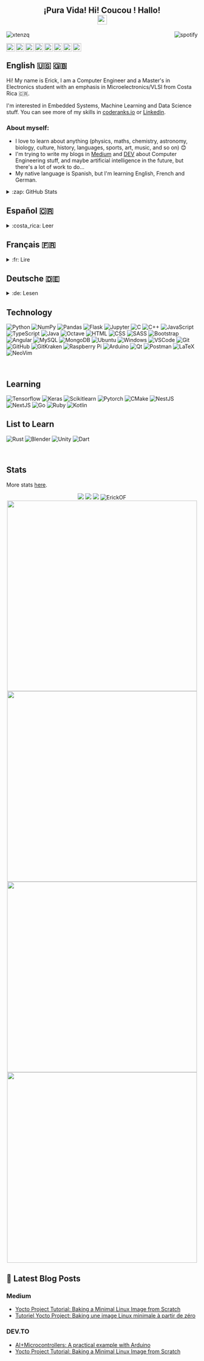 <h2 align="center"><br>¡Pura Vida! Hi! Coucou ! Hallo!</br><img src="https://media.giphy.com/media/hvRJCLFzcasrR4ia7z/giphy.gif" width="25px"></h2>

<a href="https://github.com/kittinan/spotify-github-profile" target="blank">
  <img align="right"
    src="https://spotify-github-profile.vercel.app/api/view.svg?uid=erickof18&cover_image=true&theme=default&show_offline=false&background_color=121212&interchange=true&bar_color=53b14f&bar_color_cover=false"
    alt="spotify" />
</a>

<p align="left">
  <img src="https://komarev.com/ghpvc/?username=ErickOF&label=Profile%20views&color=0e75b6&style=flat%22" alt="xtenzq"/>
</p>

<!--![counter](https://hit.yhype.me/github/profile?user_id=22231306)-->

<a href="https://erickof.medium.com/">
  <img align="left" alt="Erick's Medium" width="22px" src="https://cdn.worldvectorlogo.com/logos/medium-1.svg" />
</a>
<a href="https://dev.to/erickof">
  <img align="left" alt="Erick's DevTo" width="22px" src="https://cdn.worldvectorlogo.com/logos/devto.svg" />
</a>
<a href="https://twitter.com/ErickOF23">
  <img align="left" alt="ErickOF23 | Twitter" width="22px" src="https://cdns.iconmonstr.com/wp-content/releases/preview/2012/240/iconmonstr-twitter-2.png" />
</a>
<a href="https://www.linkedin.com/in/erickobregonf/">
  <img align="left" alt="Erick's LinkedIN" width="22px" src="https://cdns.iconmonstr.com/wp-content/releases/preview/2012/240/iconmonstr-linkedin-2.png" />
</a>
<a href="https://gitlab.com/ErickOF">
  <img align="left" alt="Erick's GitLab" width="22px" src="https://about.gitlab.com/images/press/logo/png/gitlab-icon-rgb.png" />
</a>
<a href="https://lichess.org/@/ErickOF">
  <img align="left" alt="Erick's Chess.com" width="22px" src="https://upload.wikimedia.org/wikipedia/commons/thumb/a/af/Lichess_Logo.svg/45px-Lichess_Logo.svg.png" />
</a>
<a href="https://www.hackerrank.com/erickobregonf">
  <img align="left" alt="Erick's HackerRank" width="22px" src="https://cdn.worldvectorlogo.com/logos/hackerrank.svg" />
</a>
<a href="https://profile.codersrank.io/user/erickof">
  <img align="left" alt="Erick's CoderRanks" width="22px" src="https://user-images.githubusercontent.com/3371601/72540690-d32c8d80-3846-11ea-9690-c0ed6c479309.png" />
</a>

</br>

## **English :us: :uk:**

Hi! My name is Erick, I am a Computer Engineer and a Master's in Electronics student with an emphasis in Microelectronics/VLSI from Costa Rica 🇨🇷.

I'm interested in Embedded Systems, Machine Learning and Data Science stuff. You can see more of my skills in [coderanks.io](https://profile.codersrank.io/user/erickof) or [Linkedin](https://www.linkedin.com/in/erickobregonf/).

### **About myself:**
* I love to learn about anything (physics, maths, chemistry, astronomy, biology, culture, history, languages, sports, art, music, and so on) 😊
* I'm trying to write my blogs in [Medium](https://erickof.medium.com/) and [DEV](https://dev.to/erickof) about Computer Engineering stuff, and maybe artificial intelligence in the future, but there's a lot of work to do...
* My native language is Spanish, but I'm learning English, French and German.

<details>
  <summary>:zap: GitHub Stats</summary>
  <img src="https://github-readme-stats.vercel.app/api?username=ErickOF&&show_icons=true&theme=algolia&bg_color=DEG,000000,151515,101015&icon_color=155085&title_color=155099&count_private=true">
</details>


## **Español :costa_rica:**
<details>
<summary>:costa_rica: Leer</summary>
¡Pura Vida! Mi nombre es Erick, soy Ingeniero en Computadores y estudiante de maestría en Electrónica con énfasis en Microelectrónica/VLSI, de Costa Rica :costa_rica:.

Me interesa el mundo de los Sistemas Embebidos, el Aprendizaje Automático y la Ciencia de los Datos. Puede ver un poco más acerca de mis conocimientos en [coderanks.io](https://profile.codersrank.io/user/erickof) o en [Linkedin](https://www.linkedin.com/in/erickobregonf/).

### **Sobre mí:**
* Me gusta aprender sobre cualquier tema (física, matemáticas, química, astronomía, biología, cultura, historia, idiomas, deportes, arte, música, entre otros) 😊
* Estoy tratando de escribir mis propios blogs en [Medium](https://erickof.medium.com/) y [DEV](https://dev.to/erickof) sobre cosas relacionadas con Ingeniería en Computadores y tal vez Inteligencia Artificial en el futuro, pero hay mucho trabajo por hacer...
* Mi idioma es el Español, pero actualmente estoy aprendiendo Inglés, Francés y Alemán.

  <details>
    <summary>:zap: Estadísticas de GitHub</summary>
    <img src="https://github-readme-stats.vercel.app/api?username=ErickOF&&show_icons=true&theme=algolia&bg_color=DEG,000000,151515,101015&icon_color=155085&title_color=155099&locale=es&count_private=true">
  </details>
</details>


## **Français :fr:**
<details>
<summary>:fr: Lire</summary>
Coucou ! Je m'appelle Erick, je suis Ingénieur Informatique et étudiant en master d'Électronique avec une spécialisation en Microélectronique/VLSI, du Costa Rica.

Je suis interessé par les Systèmes Embarques, l'Apprentissage Automatique et la Science des Données. Vous pouvez voir plus de mes compétences sur [coderanks.io](https://profile.codersrank.io/user/erickof) ou [Linkedin](https://www.linkedin.com/in/erickobregonf/).

### **Sur moi:**
* J'aime apprendre n'importe quel sujet (physique, mathématiques, chimie, astronomie, biologie, culture, histoire, langues, sports, art, musique, entre autres) 😊
* J'essaye d'écrire mes propres blogs sur [Medium](https://erickof.medium.com/) et [DEV](https://dev.to/erickof) sur des choses liées à l'Ingénierie Informatique et peut-être à l'Intelligence Artificielle à l'avenir, mais il y a beaucoup de travail à faire ...
* Ma langue est l'Espagnol, mais j'apprends actuellement l'Anglais, le Français et l'Allemand.

  <details>
    <summary>:zap: Statistiques GitHub</summary>
    <img src="https://github-readme-stats.vercel.app/api?username=ErickOF&&show_icons=true&theme=algolia&bg_color=DEG,000000,151515,101015&icon_color=155085&title_color=155099&locale=fr&count_private=true">
  </details>
</details>


## **Deutsche :de:**
<details>
<summary>:de: Lesen</summary>
Hallo! Mein Name ist Erick, ich bin Computeringenieur und Masterstudent in Elektronik mit Schwerpunkt Mikroelektronik/VLSI, auf Costa Rica.

Ich interessiere mich für eingebettete Systeme, maschinelles Lernen und Datenwissenschaft. Sie können mehr von meinen Fähigkeiten auf [coderanks.io](https://profile.codersrank.io/user/erickof) oder [Linkedin](https://www.linkedin.com/in/erickobregonf/) sehen.

### **Über mich**
* Ich liebe es, etwas zu lernen (Physik, Mathematik, Chemie, Astronomie, Biologie, Kultur, Geschichte, Sprachen, Sport, Kunst, Musik und so weiter) 😊
* Ich versuche, meine eigenen Blogs in [Medium](https://erickof.medium.com/) und [DEV](https://dev.to/erickof) über Computer Engineering zu schreiben, und vielleicht künstliche Intelligenz in der Zukunft, aber es gibt viel zu tun...
* Meine Muttersprache ist Spanisch, aber ich lerne Englisch, Französisch und Deutsch.

  <details>
    <summary>:zap: GitHub Statistiken</summary>
    <img src="https://github-readme-stats.vercel.app/api?username=ErickOF&&show_icons=true&theme=algolia&bg_color=DEG,000000,151515,101015&icon_color=155085&title_color=155099&locale=de&count_private=true">
  </details>
</details>

## **Technology**

![Python](https://img.shields.io/badge/-Python-black?style=flat-square&logo=Python)
![NumPy](https://img.shields.io/badge/-NumPy-013243?style=flat-square&logo=NumPy)
![Pandas](https://img.shields.io/badge/-Pandas-150458?style=flat-square&logo=pandas)
![Flask](https://img.shields.io/badge/-Flask-black?style=flat-square&logo=Flask)
![Jupyter](https://img.shields.io/badge/-Jupyter%20Notebooks-black?style=flat-square&logo=Jupyter)
![C](https://img.shields.io/badge/-C-00599C?style=flat-square&logo=c)
![C++](https://img.shields.io/badge/-C++-00599C?style=flat-square&logo=c%2B%2B)
![JavaScript](https://img.shields.io/badge/-JavaScript-black?style=flat-square&logo=javascript)
![TypeScript](https://img.shields.io/badge/-TypeScript-black?style=flat-square&logo=typescript)
![Java](https://img.shields.io/badge/-java-brown?style=flat-square&logo=java)
![Octave](https://img.shields.io/badge/-Octave-black?style=flat-square&logo=Octave)
![HTML](https://img.shields.io/badge/-HTML5-E34F26?style=flat-square&logo=html5&logoColor=white)
![CSS](https://img.shields.io/badge/-CSS3-1572B6?style=flat-square&logo=css3)
![SASS](https://img.shields.io/badge/-SASS-black?style=flat-square&logo=sass)
![Bootstrap](https://img.shields.io/badge/-Bootstrap-563D7C?style=flat-square&logo=bootstrap)
![Angular](https://img.shields.io/badge/-Angular-E23237?style=flat-square&logo=Angular)
![MySQL](https://img.shields.io/badge/-MySQL-black?style=flat-square&logo=mysql)
![MongoDB](https://img.shields.io/badge/-MongoDB-black?style=flat-square&logo=mongodb)
![Ubuntu](https://img.shields.io/badge/-Ubuntu-black?style=flat-square&logo=Ubuntu)
![Windows](https://img.shields.io/badge/-Windows-0078D6?style=flat-square&logo=Windows)
![VSCode](https://img.shields.io/badge/-VSCode-007ACC?style=flat-square&logo=Visual-Studio-Code)
![Git](https://img.shields.io/badge/-Git-black?style=flat-square&logo=git)
![GitHub](https://img.shields.io/badge/-GitHub-181717?style=flat-square&logo=github)
![GitKraken](https://img.shields.io/badge/-GitKraken-181717?style=flat-square&logo=GitKraken)
![Raspberry Pi](https://img.shields.io/badge/-Raspberry%20Pi-C51A4A?style=flat-square&logo=Raspberry-Pi)
![Arduino](https://img.shields.io/badge/-Arduino-black?style=flat-square&logo=Arduino)
![Qt](https://img.shields.io/badge/-Qt-black?style=flat-square&logo=Qt)
![Postman](https://img.shields.io/badge/-Postman-black?style=flat-square&logo=Postman)
![LaTeX](https://img.shields.io/badge/-LaTeX-008080?style=flat-square&logo=Latex)
![NeoVim](https://img.shields.io/badge/-NeoVim-008080?style=flat-square&logo=Neovim)

<br>

## **Learning**
![Tensorflow](https://img.shields.io/badge/-Tensorflow-black?style=flat-square&logo=Tensorflow)
![Keras](https://img.shields.io/badge/-Keras-D00000?style=flat-square&logo=Keras)
![Scikitlearn](https://img.shields.io/badge/-scikitlearn-black?style=flat-square&logo=scikit%2dlearn)
![Pytorch](https://img.shields.io/badge/-PyTorch-black?style=flat-square&logo=PyTorch)
![CMake](https://img.shields.io/badge/-CMake-064F8C?style=flat-square&logo=CMake)
![NestJS](https://img.shields.io/badge/-NestJS-E0234E?style=flat-square&logo=NestJS)
![NextJS](https://img.shields.io/badge/-Next.js-black?style=flat-square&logo=Next.js)
![Go](https://img.shields.io/badge/-Go-black?style=flat-square&logo=Go)
![Ruby](https://img.shields.io/badge/-Ruby-CC342D?style=flat-square&logo=Ruby)
![Kotlin](https://img.shields.io/badge/-Kotlin-black?style=flat-square&logo=Kotlin)


## **List to Learn**
![Rust](https://img.shields.io/badge/-Rust-black?style=flat-square&logo=Rust)
![Blender](https://img.shields.io/badge/-Blender-black?style=flat-square&logo=Blender)
![Unity](https://img.shields.io/badge/-Unity-black?style=flat-square&logo=Unity)
![Dart](https://img.shields.io/badge/-Dart-0075BA?style=flat-square&logo=Dart)


<br>

## **Stats**

More stats [here](https://profile-summary-for-github.com/user/ErickOF).

<div align="center">
  <img src="https://github-readme-stats.vercel.app/api/top-langs/?username=ErickOF&hide=C%23,BitBake,Shell&langs_count=10" />
  <img src="https://github-readme-stats.vercel.app/api/wakatime?username=@ErickOF" />
  <img src="https://github-profile-trophy.vercel.app/?username=ErickOF&column=7&theme=onedark" />
  <img src="https://github-readme-streak-stats.herokuapp.com/?user=ErickOF&" alt="ErickOF"/>
</div>

<div align="center">
  <img src="https://cr-skills-chart-widget.azurewebsites.net/api/api?username=erickof&skills=Assembly,C,C%2B%2B,Go,Jupyter%20Notebook,Makefile,Matlab,Perl,Python,Ruby,Shell" border=0 width=500 />
  <img src="https://cr-skills-chart-widget.azurewebsites.net/api/api?username=erickof&skills=CSS,HTML,JavaScript,JSON,PHP,TypeScript,SCSS" border=0 width=500 />
  <img src="https://cr-skills-chart-widget.azurewebsites.net/api/api?username=erickof&skills=Batchfile,C%23,CoffeScript,Java,Kivy,Kotlin" border=0 width=500  />
  <img src="https://cr-skills-chart-widget.azurewebsites.net/api/api?username=erickof" border=0 width=500 />
</div>

<!--START_SECTION:waka-->
<!--END_SECTION:waka-->

## **📕 Latest Blog Posts**
### **Medium**
<!-- MEDIUM:START -->
- [Yocto Project Tutorial: Baking a Minimal Linux Image from Scratch](https://erickof.medium.com/yocto-project-tutorial-baking-a-minimal-linux-image-from-scratch-625b3e65f768?source=rss-1615d8d84c36------2)
- [Tutoriel Yocto Project: Baking une image Linux minimale à partir de zéro](https://erickof.medium.com/tutoriel-yocto-project-baking-une-image-linux-minimale-%C3%A0-partir-de-z%C3%A9ro-c43955d670b?source=rss-1615d8d84c36------2)
<!-- MEDIUM:END -->

### **DEV.TO**
<!-- DEVTO:START -->
- [AI+Microcontrollers: A practical example with Arduino](https://dev.to/erickof/ai-microcontrollers-a-practical-example-with-arduino-4oa8)
- [Yocto Project Tutorial: Baking a Minimal Linux Image from Scratch](https://dev.to/erickof/yocto-project-tutorial-baking-a-minimal-linux-image-from-scratch-5ei2)
<!-- DEVTO:END -->

